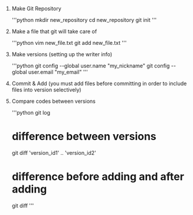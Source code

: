 1. Make Git Repository

	'''python
	mkdir new_repository
	cd new_repository
	git init
	'''

2. Make a file that git will take care of

	'''python
	vim new_file.txt
	git add new_file.txt
	'''

3. Make versions (setting up the writer info)

	'''python
	git config --global user.name "my_nickname"
	git config --global user.email "my_email"
	'''

4. Commit & Add (you must add files before committing in order to include files into version selectively)

5. Compare codes between versions

	'''python
	git log
	# difference between versions
	git diff 'version_id1' .. 'version_id2'
	# difference before adding and after adding
	git diff
	'''
	
